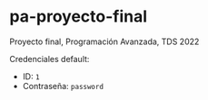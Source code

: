 # pa-proyecto-final

Proyecto final, Programación Avanzada, TDS 2022

Credenciales default:

* ID: `1`
* Contraseña: `password`
